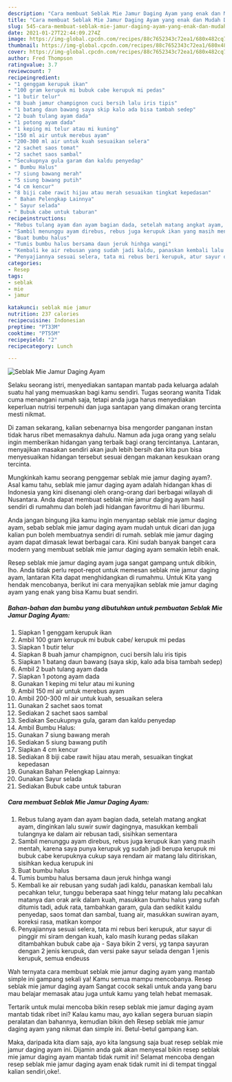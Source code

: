 ```yaml
---
description: "Cara membuat Seblak Mie Jamur Daging Ayam yang enak dan Mudah Dibuat"
title: "Cara membuat Seblak Mie Jamur Daging Ayam yang enak dan Mudah Dibuat"
slug: 545-cara-membuat-seblak-mie-jamur-daging-ayam-yang-enak-dan-mudah-dibuat
date: 2021-01-27T22:44:09.274Z
image: https://img-global.cpcdn.com/recipes/88c7652343c72ea1/680x482cq70/seblak-mie-jamur-daging-ayam-foto-resep-utama.jpg
thumbnail: https://img-global.cpcdn.com/recipes/88c7652343c72ea1/680x482cq70/seblak-mie-jamur-daging-ayam-foto-resep-utama.jpg
cover: https://img-global.cpcdn.com/recipes/88c7652343c72ea1/680x482cq70/seblak-mie-jamur-daging-ayam-foto-resep-utama.jpg
author: Fred Thompson
ratingvalue: 3.7
reviewcount: 7
recipeingredient:
- "1 genggam kerupuk ikan"
- "100 gram kerupuk mi bubuk cabe kerupuk mi pedas"
- "1 butir telur"
- "8 buah jamur champignon cuci bersih lalu iris tipis"
- "1 batang daun bawang saya skip kalo ada bisa tambah sedep"
- "2 buah tulang ayam dada"
- "1 potong ayam dada"
- "1 keping mi telur atau mi kuning"
- "150 ml air untuk merebus ayam"
- "200-300 ml air untuk kuah sesuaikan selera"
- "2 sachet saos tomat"
- "2 sachet saos sambal"
- "Secukupnya gula garam dan kaldu penyedap"
- " Bumbu Halus"
- "7 siung bawang merah"
- "5 siung bawang putih"
- "4 cm kencur"
- "8 biji cabe rawit hijau atau merah sesuaikan tingkat kepedasan"
- " Bahan Pelengkap Lainnya"
- " Sayur selada"
- " Bubuk cabe untuk taburan"
recipeinstructions:
- "Rebus tulang ayam dan ayam bagian dada, setelah matang angkat ayam, dinginkan lalu suwir suwir dagingnya, masukkan kembali tulangnya ke dalam air rebusan tadi, sisihkan sementara"
- "Sambil menunggu ayam direbus, rebus juga kerupuk ikan yang masih mentah, karena saya punya kerupuk yg sudah jadi berupa kerupuk mi bubuk cabe kerupuknya cukup saya rendam air matang lalu ditiriskan, sisihkan kedua kerupuk ini"
- "Buat bumbu halus"
- "Tumis bumbu halus bersama daun jeruk hinhga wangi"
- "Kembali ke air rebusan yang sudah jadi kaldu, panaskan kembali lalu pecahkan telur, tunggu beberapa saat hingg telur matang lalu pecahkan matanya dan orak arik dalam kuah, masukkan bumbu halus yang sufah ditumis tadi, aduk rata, tambahkan garam, gula dan sedikit kaldu penyedap, saos tomat dan sambal, tuang air, masukkan suwiran ayam, koreksi rasa, matikan kompor"
- "Penyajiannya sesuai selera, tata mi rebus beri kerupuk, atur sayur di pinggir mi siram dengan kuah, kalo masih kurang pedas silakan ditambahkan bubuk cabe aja Saya bikin 2 versi, yg tanpa sayuran dengan 2 jenis kerupuk, dan versi pake sayur selada dengan 1 jenis kerupuk, semua endeuss"
categories:
- Resep
tags:
- seblak
- mie
- jamur

katakunci: seblak mie jamur 
nutrition: 237 calories
recipecuisine: Indonesian
preptime: "PT33M"
cooktime: "PT55M"
recipeyield: "2"
recipecategory: Lunch

---
```



![Seblak Mie Jamur Daging Ayam](https://img-global.cpcdn.com/recipes/88c7652343c72ea1/680x482cq70/seblak-mie-jamur-daging-ayam-foto-resep-utama.jpg)

Selaku seorang istri, menyediakan santapan mantab pada keluarga adalah suatu hal yang memuaskan bagi kamu sendiri. Tugas seorang  wanita Tidak cuma menangani rumah saja, tetapi anda juga harus menyediakan keperluan nutrisi terpenuhi dan juga santapan yang dimakan orang tercinta mesti nikmat.

Di zaman  sekarang, kalian sebenarnya bisa mengorder panganan instan tidak harus ribet memasaknya dahulu. Namun ada juga orang yang selalu ingin memberikan hidangan yang terbaik bagi orang tercintanya. Lantaran, menyajikan masakan sendiri akan jauh lebih bersih dan kita pun bisa menyesuaikan hidangan tersebut sesuai dengan makanan kesukaan orang tercinta. 



Mungkinkah kamu seorang penggemar seblak mie jamur daging ayam?. Asal kamu tahu, seblak mie jamur daging ayam adalah hidangan khas di Indonesia yang kini disenangi oleh orang-orang dari berbagai wilayah di Nusantara. Anda dapat membuat seblak mie jamur daging ayam hasil sendiri di rumahmu dan boleh jadi hidangan favoritmu di hari liburmu.

Anda jangan bingung jika kamu ingin menyantap seblak mie jamur daging ayam, sebab seblak mie jamur daging ayam mudah untuk dicari dan juga kalian pun boleh membuatnya sendiri di rumah. seblak mie jamur daging ayam dapat dimasak lewat berbagai cara. Kini sudah banyak banget cara modern yang membuat seblak mie jamur daging ayam semakin lebih enak.

Resep seblak mie jamur daging ayam juga sangat gampang untuk dibikin, lho. Anda tidak perlu repot-repot untuk memesan seblak mie jamur daging ayam, lantaran Kita dapat menghidangkan di rumahmu. Untuk Kita yang hendak mencobanya, berikut ini cara menyajikan seblak mie jamur daging ayam yang enak yang bisa Kamu buat sendiri.

<!--inarticleads1-->

##### Bahan-bahan dan bumbu yang dibutuhkan untuk pembuatan Seblak Mie Jamur Daging Ayam:

1. Siapkan 1 genggam kerupuk ikan
1. Ambil 100 gram kerupuk mi bubuk cabe/ kerupuk mi pedas
1. Siapkan 1 butir telur
1. Siapkan 8 buah jamur champignon, cuci bersih lalu iris tipis
1. Siapkan 1 batang daun bawang (saya skip, kalo ada bisa tambah sedep)
1. Ambil 2 buah tulang ayam dada
1. Siapkan 1 potong ayam dada
1. Gunakan 1 keping mi telur atau mi kuning
1. Ambil 150 ml air untuk merebus ayam
1. Ambil 200-300 ml air untuk kuah, sesuaikan selera
1. Gunakan 2 sachet saos tomat
1. Sediakan 2 sachet saos sambal
1. Sediakan Secukupnya gula, garam dan kaldu penyedap
1. Ambil  Bumbu Halus:
1. Gunakan 7 siung bawang merah
1. Sediakan 5 siung bawang putih
1. Siapkan 4 cm kencur
1. Sediakan 8 biji cabe rawit hijau atau merah, sesuaikan tingkat kepedasan
1. Gunakan  Bahan Pelengkap Lainnya:
1. Gunakan  Sayur selada
1. Sediakan  Bubuk cabe untuk taburan




<!--inarticleads2-->

##### Cara membuat Seblak Mie Jamur Daging Ayam:

1. Rebus tulang ayam dan ayam bagian dada, setelah matang angkat ayam, dinginkan lalu suwir suwir dagingnya, masukkan kembali tulangnya ke dalam air rebusan tadi, sisihkan sementara
1. Sambil menunggu ayam direbus, rebus juga kerupuk ikan yang masih mentah, karena saya punya kerupuk yg sudah jadi berupa kerupuk mi bubuk cabe kerupuknya cukup saya rendam air matang lalu ditiriskan, sisihkan kedua kerupuk ini
1. Buat bumbu halus
1. Tumis bumbu halus bersama daun jeruk hinhga wangi
1. Kembali ke air rebusan yang sudah jadi kaldu, panaskan kembali lalu pecahkan telur, tunggu beberapa saat hingg telur matang lalu pecahkan matanya dan orak arik dalam kuah, masukkan bumbu halus yang sufah ditumis tadi, aduk rata, tambahkan garam, gula dan sedikit kaldu penyedap, saos tomat dan sambal, tuang air, masukkan suwiran ayam, koreksi rasa, matikan kompor
1. Penyajiannya sesuai selera, tata mi rebus beri kerupuk, atur sayur di pinggir mi siram dengan kuah, kalo masih kurang pedas silakan ditambahkan bubuk cabe aja - Saya bikin 2 versi, yg tanpa sayuran dengan 2 jenis kerupuk, dan versi pake sayur selada dengan 1 jenis kerupuk, semua endeuss




Wah ternyata cara membuat seblak mie jamur daging ayam yang mantab simple ini gampang sekali ya! Kamu semua mampu mencobanya. Resep seblak mie jamur daging ayam Sangat cocok sekali untuk anda yang baru mau belajar memasak atau juga untuk kamu yang telah hebat memasak.

Tertarik untuk mulai mencoba bikin resep seblak mie jamur daging ayam mantab tidak ribet ini? Kalau kamu mau, ayo kalian segera buruan siapin peralatan dan bahannya, kemudian bikin deh Resep seblak mie jamur daging ayam yang nikmat dan simple ini. Betul-betul gampang kan. 

Maka, daripada kita diam saja, ayo kita langsung saja buat resep seblak mie jamur daging ayam ini. Dijamin anda gak akan menyesal bikin resep seblak mie jamur daging ayam mantab tidak rumit ini! Selamat mencoba dengan resep seblak mie jamur daging ayam enak tidak rumit ini di tempat tinggal kalian sendiri,oke!.

